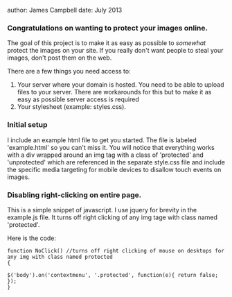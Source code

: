 author: James Campbell date: July 2013


### Congratulations on wanting to protect your images online. 

The goal of this project is to make it as easy as possible to _somewhat_ protect the images on your site. If you really don't want people to steal your images, don't post them on the web.

There are a few things you need access to:

1. Your server where your domain is hosted. 
You need to be able to upload files to your server. There are workarounds for this but to make it as easy as possible server access is required
2. Your stylesheet (example: styles.css).


### Initial setup

I include an example html file to get you started. The file is labeled 'example.html' so you can't miss it.
You will notice that everything works with a div wrapped around an img tag with a class of 'protected' and 'unprotected' which are referenced in the separate style.css file and include the specific media targeting for mobile devices to disallow touch events on images.

### Disabling right-clicking on entire page.

This is a simple snippet of javascript. I use jquery for brevity in the example.js file. It turns off right clicking of any img tage with class named 'protected'. 

Here is the code:

	function NoClick() //turns off right clicking of mouse on desktops for any img with class named protected
	{

	$('body').on('contextmenu', '.protected', function(e){ return false; }); 
	}